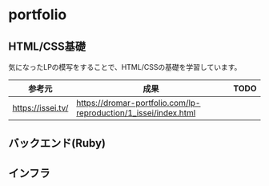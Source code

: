 # portfolio
 HTML/CSS基礎
 -----------
 
 気になったLPの模写をすることで、HTML/CSSの基礎を学習しています。
 
 参考元 | 成果 | TODO
 ---- | ---- | ----
 https://issei.tv/ | https://dromar-portfolio.com/lp-reproduction/1_issei/index.html | 

 バックエンド(Ruby)
 -----------
 
 インフラ
 -----------
 
